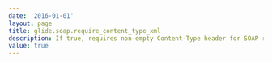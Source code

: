 ```yaml
---
date: '2016-01-01'
layout: page
title: glide.soap.require_content_type_xml
description: If true, requires non-empty Content-Type header for SOAP requests to be 'text/xml'. 
value: true 
---
```


